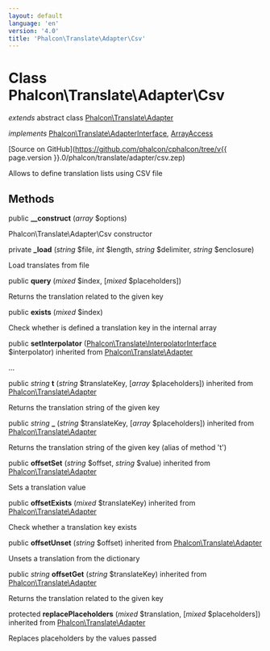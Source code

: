 ```yaml
---
layout: default
language: 'en'
version: '4.0'
title: 'Phalcon\Translate\Adapter\Csv'
---
```

# Class **Phalcon\Translate\Adapter\Csv**

*extends* abstract class [Phalcon\Translate\Adapter](Phalcon_Translate_Adapter)

*implements* [Phalcon\Translate\AdapterInterface](Phalcon_Translate_AdapterInterface), [ArrayAccess](https://php.net/manual/en/class.arrayaccess.php)

[Source on GitHub](https://github.com/phalcon/cphalcon/tree/v{{ page.version }}.0/phalcon/translate/adapter/csv.zep)

Allows to define translation lists using CSV file


## Methods
public  **__construct** (*array* $options)

Phalcon\Translate\Adapter\Csv constructor



private  **_load** (*string* $file, *int* $length, *string* $delimiter, *string* $enclosure)

Load translates from file



public  **query** (*mixed* $index, [*mixed* $placeholders])

Returns the translation related to the given key



public  **exists** (*mixed* $index)

Check whether is defined a translation key in the internal array



public  **setInterpolator** ([Phalcon\Translate\InterpolatorInterface](Phalcon_Translate_InterpolatorInterface) $interpolator) inherited from [Phalcon\Translate\Adapter](Phalcon_Translate_Adapter)

...


public *string* **t** (*string* $translateKey, [*array* $placeholders]) inherited from [Phalcon\Translate\Adapter](Phalcon_Translate_Adapter)

Returns the translation string of the given key



public *string* **_** (*string* $translateKey, [*array* $placeholders]) inherited from [Phalcon\Translate\Adapter](Phalcon_Translate_Adapter)

Returns the translation string of the given key (alias of method 't')



public  **offsetSet** (*string* $offset, *string* $value) inherited from [Phalcon\Translate\Adapter](Phalcon_Translate_Adapter)

Sets a translation value



public  **offsetExists** (*mixed* $translateKey) inherited from [Phalcon\Translate\Adapter](Phalcon_Translate_Adapter)

Check whether a translation key exists



public  **offsetUnset** (*string* $offset) inherited from [Phalcon\Translate\Adapter](Phalcon_Translate_Adapter)

Unsets a translation from the dictionary



public *string* **offsetGet** (*string* $translateKey) inherited from [Phalcon\Translate\Adapter](Phalcon_Translate_Adapter)

Returns the translation related to the given key



protected  **replacePlaceholders** (*mixed* $translation, [*mixed* $placeholders]) inherited from [Phalcon\Translate\Adapter](Phalcon_Translate_Adapter)

Replaces placeholders by the values passed




